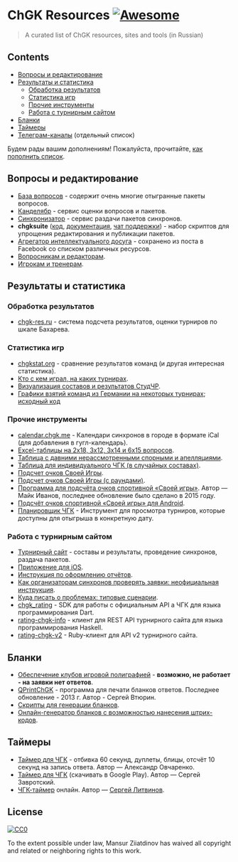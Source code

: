 # ChGK Resources [![Awesome](https://awesome.re/badge.svg)](https://awesome.re)

> A curated list of ChGK resources, sites and tools (in Russian)


## Contents

- [Вопросы и редактирование](#вопросы-и-редактирование)
- [Результаты и статистика](#результаты-и-статистика)
  - [Обработка результатов](#обработка-результатов)
  - [Статистика игр](#статистика-игр)
  - [Прочие инструменты](#прочие-инструменты)
  - [Работа с турнирным сайтом](#работа-с-турнирным-сайтом)
- [Бланки](#бланки)
- [Таймеры](#таймеры)
- [Телеграм-каналы](tg-resources.md) (отдельный список)

Будем рады вашим дополнениям! Пожалуйста, прочитайте, [как пополнить список](contributing.md).

## Вопросы и редактирование

- [База вопросов](http://db.chgk.info) - содержит очень многие отыгранные пакеты вопросов.
- [Канделябр](http://kand.info) - сервис оценки вопросов и пакетов.
- [Синхронизатор](http://sync.chgk.info) - сервис раздачи пакетов синхронов.
- **chgksuite** ([код](https://gitlab.com/peczony/chgksuite), [документация](https://peczony.gitlab.io/chgksuite/), [чат поддержки](https://t.me/chgksuite)) - набор скриптов для упрощения редактирования и публикации пакетов.
- [Агрегатор интеллектуального досуга](questions.md) - сохранено из поста в
  Facebook со списком различных ресурсов.
- [Вопросникам и редакторам](for-editors.md).
- [Игрокам и тренерам](for-training.md).

## Результаты и статистика

### Обработка результатов
- [chgk-res.ru](http://chgk-res.ru/) - система подсчета результатов, оценки турниров по шкале Бахарева.

### Статистика игр
- [chgkstat.org](http://chgkstat.org) - сравнение результатов команд (и другая интересная статистика).
- [Кто с кем играл, на каких турнирах](http://chgk.bodrovis.tech/).
- [Визуализация составов и результатов СтудЧР](https://astrofyz.github.io/chart_short_highlights.html).
- [Графики взятий команд из Германии на некоторых турнирах](https://dmitry-weirdo.github.io/chgk-graphs/); [исходный код](https://github.com/dmitry-weirdo/chgk-graphs)

### Прочие инструменты
- [calendar.chgk.me](https://calendar.chgk.me/) - Календари синхронов в городе в формате iCal (для добавления в гугл-календарь).
- [Excel-таблицы на 2x18, 3x12, 3x14 и 6x15 вопросов](http://www.krylenko.com/chgk/utilities/chgk-tables.html).
- [Таблица с давними нерассмотренными спорными и апелляциями](https://www.erubik.xyz/chgk/gaps.php).
- [Таблица для индивидуального ЧГК (в случайных составах)](http://dinabank.chgk.info/cardhouse_v3.rar).
- [Подсчет очков Своей Игры](https://ph1l74.github.io/si/).
- [Подсчет очков Своей Игры (с раундами)](https://ph1l74.github.io/si-old/).
- [Программа для подсчёта очков спортивной «Своей игры»](https://sourceforge.net/projects/sihelper/). Автор — Майк Иванов, последнее обновление было сделано в 2015 году.
- [Подсчёт очков спортивной «Своей игры» для Android](https://play.google.com/store/apps/details?id=com.atanana.sicounter).
- [Планировщик ЧГК](https://quiza.stalnuhhin.ee/chgkplan) - Инструмент для просмотра турниров, которые доступны для отыгрыша в конкретную дату.

### Работа с турнирным сайтом
- [Турнирный сайт](https://rating.chgk.info) - составы и результаты, проведение синхронов, раздача пакетов.
- [Приложение для iOS](https://apps.apple.com/us/app/%D1%80%D0%B5%D0%B9%D1%82%D0%B8%D0%BD%D0%B3-%D1%87%D0%B3%D0%BA/id1473491668?l=ru&ls=1).
- [Инструкция по оформлению отчётов](https://docs.google.com/document/d/14LoFPkbq4JeksrYrpa87-bkDVDUUS3hsl0MvQ2mnGgY/edit).
- [Как организаторам синхронов проверять заявки: неофициальная инструкция](https://ru-chgk.livejournal.com/2877606.html).
- [Куда писать о проблемах: типовые сценарии](rating-chgk-info-problems-asking-for-help.md).
- [chgk_rating](https://pub.dev/packages/chgk_rating) - SDK для работы с официальным API 
а ЧГК для языка программирования Dart.
- [rating-chgk-info](https://hackage.haskell.org/package/rating-chgk-info) - клиент для REST API турнирного сайта для языка программирования Haskell.
- [rating-chgk-v2](https://github.com/bodrovis/rating-chgk-v2) - Ruby-клиент для API v2 турнирного сайта.

## Бланки

- [Обеспечение клубов игровой полиграфией](http://www.chgk-blanki.ru) - **возможно, не работает - на заявки нет ответов**.
- [QPrintChGK](https://sites.google.com/site/vturinsa/%D0%BF%D1%80%D0%BE%D0%B3%D1%80%D0%B0%D0%BC%D0%BC%D1%8B/qprintchgk-%D0%B1%D0%BB%D0%B0%D0%BD%D0%BA%D0%B8-%D0%BE%D1%82%D0%B2%D0%B5%D1%82%D0%BE%D0%B2-%D0%B4%D0%BB%D1%8F-%D1%81%D0%BF%D0%BE%D1%80%D1%82%D0%B8%D0%B2%D0%BD%D0%BE%D0%B3%D0%BE-%D1%87%D1%82%D0%BE%D0%B3%D0%B4%D0%B5%D0%BA%D0%BE%D0%B3%D0%B4%D0%B0) - программа для печати бланков ответов. Последнее обновление - 2013 г. Автор - Сергей Втюрин.
- [Скрипты для генерации бланков](https://gitlab.com/peczony/blanks_gen).
- [Онлайн-генератор бланков с возможностью нанесения штрих-кодов](http://old.chgk-res.ru/blanks_generator).

## Таймеры

- [Таймер для ЧГК](https://play.google.com/store/apps/details?id=net.rationalstargazer.chtogdekogdatimer) - отбивка 60 секунд, дуплеты, блицы, отсчёт 10 секунд на запись ответа. Автор — Александр Овчаренко.
- [Таймер для ЧГК](https://play.google.com/store/apps/details?id=biz.artega.timer.chgk) (скачивать в Google Play). Автор — Сергей Завротский.
- [ЧГК-таймер](https://chgk-timer.ru/) онлайн. Автор — [Сергей Литвинов](https://litvinovs.net/).

## License

[![CC0](https://mirrors.creativecommons.org/presskit/buttons/88x31/svg/cc-zero.svg)](https://creativecommons.org/publicdomain/zero/1.0)

To the extent possible under law, Mansur Ziiatdinov has waived all copyright and
related or neighboring rights to this work.

